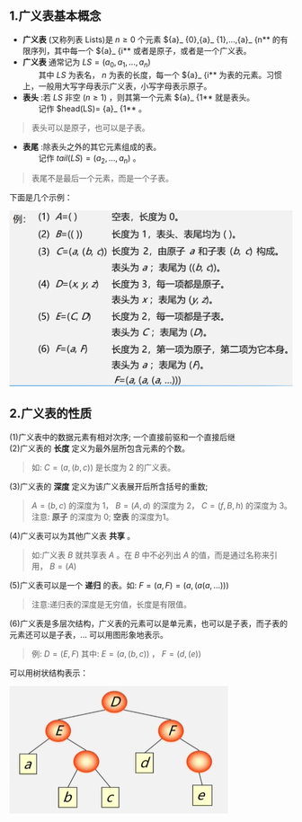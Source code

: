 ## 1.广义表基本概念
- **广义表** (又称列表 Lists)是 $n≥0$ 个元素 ${a}_ {0},{a}_ {1},...,{a}_ {n** 的有限序列，其中每一个 ${a}_ {i** 或者是原子，或者是一个广义表。  
- **广义表** 通常记为  $LS = ({a}_ {0},{a}_ {1},...,{a}_ {n})$  
　　其中 $LS$ 为表名， $n$ 为表的长度，每一个 ${a}_ {i** 为表的元素。习惯上，一般用大写字母表示广义表，小写字母表示原子。
- **表头** :若 $LS$ 非空 $(n≥1)$ ，则其第一个元素 ${a}_ {1** 就是表头。  
　　记作 $head(LS)= {a}_ {1** 。
>表头可以是原子，也可以是子表。

- **表尾** :除表头之外的其它元素组成的表。  
　　记作 $tail(LS)= ({a}_ {2},...,{a}_ {n})$ 。  
>表尾不是最后一个元素，而是一个子表。

下面是几个示例：  
<div><img src="./images/广义表示例.png"></div>  

## 2.广义表的性质
(1)广义表中的数据元素有相对次序; 一个直接前驱和一个直接后继  
(2)广义表的 **长度** 定义为最外层所包含元素的个数。  
>如: $C=(a,(b,c))$ 是长度为 2 的广义表。

(3)广义表的 **深度** 定义为该广义表展开后所含括号的重数;  
> $A=(b, c)$ 的深度为 1， $B=(A, d)$ 的深度为 2， $C=(f, B, h)$ 的深度为 3。  
>注意: **原子** 的深度为 0; **空表** 的深度为1。  

(4)广义表可以为其他广义表 **共享** 。  
>如:广义表 $B$ 就共享表 $A$ 。在 $B$ 中不必列出 $A$ 的值，而是通过名称来引用， $B=(A)$

(5)广义表可以是一个 **递归** 的表。如: $F=(a, F)=(a,(a(a, ...)))$   
>注意:递归表的深度是无穷值，长度是有限值。

(6)广义表是多层次结构，广义表的元素可以是单元素，也可以是子表，而子表的元素还可以是子表，…  可以用图形象地表示。  
>例: $D=(E, F)$ 其中: $E=(a,(b,c))$ ， $F=(d,(e))$

可以用树状结构表示：  
<div><img src="./images/广义表图形示例.png"></div>  
